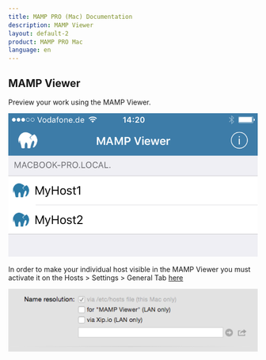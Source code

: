 ```yaml
---
title: MAMP PRO (Mac) Documentation
description: MAMP Viewer
layout: default-2
product: MAMP PRO Mac
language: en
---
```


## MAMP Viewer

Preview your work using the MAMP Viewer. 

![MAMP](MAMPViewer.png)

In order to make your individual host visible in the MAMP Viewer you must activate it on the Hosts > Settings > General Tab [here](../Settings/Hosts/General)

![MAMP](SetMAMPViewer.png)




